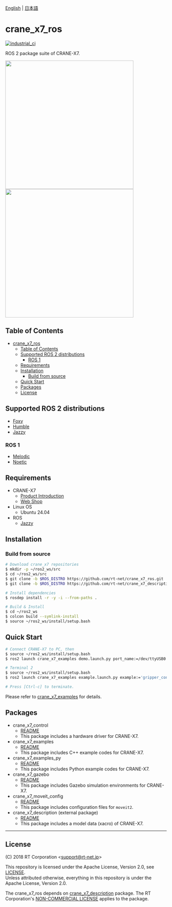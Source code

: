 [English](README.en.md) | [日本語](README.md)

# crane_x7_ros

[![industrial_ci](https://github.com/rt-net/crane_x7_ros/actions/workflows/industrial_ci.yml/badge.svg?branch=ros2)](https://github.com/rt-net/crane_x7_ros/actions/workflows/industrial_ci.yml)

ROS 2 package suite of CRANE-X7.

<img src=https://rt-net.github.io/images/crane-x7/CRANE-X7-500x500.png width=400px/><img src=https://rt-net.github.io/images/crane-x7/crane_x7_gazebo_ros2.png width=400px />

## Table of Contents

- [crane\_x7\_ros](#crane_x7_ros)
  - [Table of Contents](#table-of-contents)
  - [Supported ROS 2 distributions](#supported-ros-2-distributions)
    - [ROS 1](#ros-1)
  - [Requirements](#requirements)
  - [Installation](#installation)
    - [Build from source](#build-from-source)
  - [Quick Start](#quick-start)
  - [Packages](#packages)
  - [License](#license)

## Supported ROS 2 distributions

- [Foxy](https://github.com/rt-net/crane_x7_ros/tree/foxy-devel)
- [Humble](https://github.com/rt-net/crane_x7_ros/tree/humble)
- [Jazzy](https://github.com/rt-net/crane_x7_ros/tree/jazzy)

### ROS 1

- [Melodic](https://github.com/rt-net/crane_x7_ros/tree/master)
- [Noetic](https://github.com/rt-net/crane_x7_ros/tree/master)

## Requirements

- CRANE-X7
  - [Product Introduction](https://rt-net.jp/products/crane-x7/)
  - [Web Shop](https://www.rt-shop.jp/index.php?main_page=product_info&products_id=3660&language=en)
- Linux OS
  - Ubuntu 24.04
- ROS
  - [Jazzy](https://docs.ros.org/en/jazzy/Installation.html)

## Installation

### Build from source

```sh
# Download crane_x7 repositories
$ mkdir -p ~/ros2_ws/src
$ cd ~/ros2_ws/src
$ git clone -b $ROS_DISTRO https://github.com/rt-net/crane_x7_ros.git
$ git clone -b $ROS_DISTRO https://github.com/rt-net/crane_x7_description.git

# Install dependencies
$ rosdep install -r -y -i --from-paths .

# Build & Install
$ cd ~/ros2_ws
$ colcon build --symlink-install
$ source ~/ros2_ws/install/setup.bash
```

## Quick Start

```sh
# Connect CRANE-X7 to PC, then
$ source ~/ros2_ws/install/setup.bash
$ ros2 launch crane_x7_examples demo.launch.py port_name:=/dev/ttyUSB0

# Terminal 2
$ source ~/ros2_ws/install/setup.bash
$ ros2 launch crane_x7_examples example.launch.py example:='gripper_control'

# Press [Ctrl-c] to terminate.
```

Please refer to [crane_x7_examples](./crane_x7_examples/README.md) for details.

## Packages

- crane_x7_control
  - [README](./crane_x7_control/README.md)
  - This package includes a hardware driver for CRANE-X7.
- crane_x7_examples
  - [README](./crane_x7_examples/README.md)
  - This package includes C++ example codes for CRANE-X7.
- crane_x7_examples_py
  - [README](./crane_x7_examples_py/README.md)
  - This package includes Python example codes for CRANE-X7.
- crane_x7_gazebo
  - [README](./crane_x7_gazebo/README.md)
  - This package includes Gazebo simulation environments for CRANE-X7.
- crane_x7_moveit_config
  - [README](./crane_x7_moveit_config/README.md)
  - This package includes configuration files for `moveit2`.
- crane_x7_description (external package)
  - [README](https://github.com/rt-net/crane_x7_description/blob/ros2/README.en.md)
  - This package includes a model data (xacro) of CRANE-X7.

---

## License

(C) 2018 RT Corporation \<support@rt-net.jp\>

This repository is licensed under the Apache License, Version 2.0, see [LICENSE](./LICENSE).  
Unless attributed otherwise, everything in this repository is under the Apache License, Version 2.0.

The crane_x7_ros depends on [crane_x7_description](https://github.com/rt-net/crane_x7_description/tree/ros2) package.
The RT Corporation's [NON-COMMERCIAL LICENSE](https://github.com/rt-net/crane_x7_description/blob/ros2/LICENSE) applies to the package.
